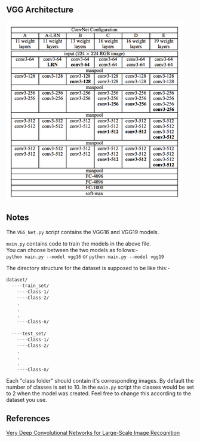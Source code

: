 ## VGG Architecture

![](vgg.png)

## Notes

The `VGG_Net.py` script contains the VGG16 and VGG19 models.

`main.py` contains code to train the models in the above file.  
You can choose between the two models as follows:-  
`python main.py --model vgg16` or `python main.py --model vgg19`

The directory structure for the dataset is supposed to be like this:-
```
dataset/
  ----train_set/
    ----Class-1/
    ----Class-2/
    .
    .
    .
    ----Class-n/
    
  ----test_set/
    ----Class-1/
    ----Class-2/
    .
    .
    .
    ----Class-n/
```

Each "class folder" should contain it's corresponding images. 
By default the number of classes is set to 10. In the `main.py` script the classes would be set to 2 when the model was created. Feel free to change this according to the dataset you use.

## References
[Very Deep Convolutional Networks for Large-Scale Image Recognition](https://arxiv.org/abs/1409.1556)
